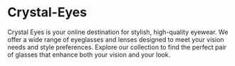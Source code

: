 # Crystal-Eyes
Crystal Eyes is your online destination for stylish, high-quality eyewear. We offer a wide range of eyeglasses and lenses designed to meet your vision needs and style preferences. Explore our collection to find the perfect pair of glasses that enhance both your vision and your look.
